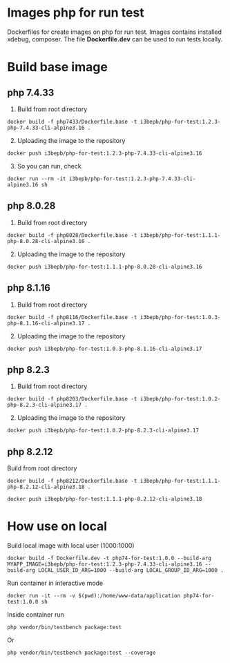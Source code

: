 # Images php for run test

Dockerfiles for create images on php for run test. Images contains installed xdebug, composer. The file **Dockerfile.dev** can be used to run tests locally.

# Build base image

## php 7.4.33

1. Build from root directory
```shell
docker build -f php7433/Dockerfile.base -t i3bepb/php-for-test:1.2.3-php-7.4.33-cli-alpine3.16 .
```

2. Uploading the image to the repository
```shell
docker push i3bepb/php-for-test:1.2.3-php-7.4.33-cli-alpine3.16
```

3. So you can run, check
```shell
docker run --rm -it i3bepb/php-for-test:1.2.3-php-7.4.33-cli-alpine3.16 sh
```

## php 8.0.28

1. Build from root directory
```shell
docker build -f php8028/Dockerfile.base -t i3bepb/php-for-test:1.1.1-php-8.0.28-cli-alpine3.16 .
```

2. Uploading the image to the repository
```shell
docker push i3bepb/php-for-test:1.1.1-php-8.0.28-cli-alpine3.16
```

## php 8.1.16

1. Build from root directory
```shell
docker build -f php8116/Dockerfile.base -t i3bepb/php-for-test:1.0.3-php-8.1.16-cli-alpine3.17 .
```

2. Uploading the image to the repository
```shell
docker push i3bepb/php-for-test:1.0.3-php-8.1.16-cli-alpine3.17
```

## php 8.2.3

1. Build from root directory
```shell
docker build -f php8203/Dockerfile.base -t i3bepb/php-for-test:1.0.2-php-8.2.3-cli-alpine3.17 .
```

2. Uploading the image to the repository
```shell
docker push i3bepb/php-for-test:1.0.2-php-8.2.3-cli-alpine3.17
```

## php 8.2.12

Build from root directory
```shell
docker build -f php8212/Dockerfile.base -t i3bepb/php-for-test:1.1.1-php-8.2.12-cli-alpine3.18 .
```
```shell
docker push i3bepb/php-for-test:1.1.1-php-8.2.12-cli-alpine3.18
```

# How use on local

Build local image with local user (1000:1000)
```shell
docker build -f Dockerfile.dev -t php74-for-test:1.0.0 --build-arg MYAPP_IMAGE=i3bepb/php-for-test:1.2.3-php-7.4.33-cli-alpine3.16 --build-arg LOCAL_USER_ID_ARG=1000 --build-arg LOCAL_GROUP_ID_ARG=1000 .
```

Run container in interactive mode
```shell
docker run -it --rm -v $(pwd):/home/www-data/application php74-for-test:1.0.0 sh
```

Inside container run
```shell
php vendor/bin/testbench package:test
```

Or
```shell
php vendor/bin/testbench package:test --coverage
```
